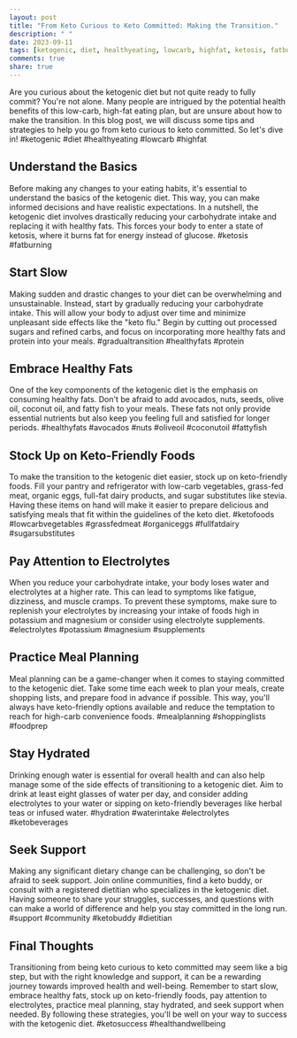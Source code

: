 ```yaml
---
layout: post
title: "From Keto Curious to Keto Committed: Making the Transition."
description: " "
date: 2023-09-11
tags: [ketogenic, diet, healthyeating, lowcarb, highfat, ketosis, fatburning, gradualtransition, healthyfats, protein, healthyfats, avocados, nuts, oliveoil, coconutoil, fattyfish, ketofoods, lowcarbvegetables, grassfedmeat, organiceggs, fullfatdairy, sugarsubstitutes, electrolytes, potassium, magnesium, supplements, mealplanning, shoppinglists, foodprep, hydration, waterintake, electrolytes, ketobeverages, support, community, ketobuddy, dietitian, ketosuccess, healthandwellbeing]
comments: true
share: true
---
```


Are you curious about the ketogenic diet but not quite ready to fully commit? You're not alone. Many people are intrigued by the potential health benefits of this low-carb, high-fat eating plan, but are unsure about how to make the transition. In this blog post, we will discuss some tips and strategies to help you go from keto curious to keto committed. So let's dive in! #ketogenic #diet #healthyeating #lowcarb #highfat

## Understand the Basics

Before making any changes to your eating habits, it's essential to understand the basics of the ketogenic diet. This way, you can make informed decisions and have realistic expectations. In a nutshell, the ketogenic diet involves drastically reducing your carbohydrate intake and replacing it with healthy fats. This forces your body to enter a state of ketosis, where it burns fat for energy instead of glucose. #ketosis #fatburning

## Start Slow

Making sudden and drastic changes to your diet can be overwhelming and unsustainable. Instead, start by gradually reducing your carbohydrate intake. This will allow your body to adjust over time and minimize unpleasant side effects like the "keto flu." Begin by cutting out processed sugars and refined carbs, and focus on incorporating more healthy fats and protein into your meals. #gradualtransition #healthyfats #protein

## Embrace Healthy Fats

One of the key components of the ketogenic diet is the emphasis on consuming healthy fats. Don't be afraid to add avocados, nuts, seeds, olive oil, coconut oil, and fatty fish to your meals. These fats not only provide essential nutrients but also keep you feeling full and satisfied for longer periods. #healthyfats #avocados #nuts #oliveoil #coconutoil #fattyfish

## Stock Up on Keto-Friendly Foods

To make the transition to the ketogenic diet easier, stock up on keto-friendly foods. Fill your pantry and refrigerator with low-carb vegetables, grass-fed meat, organic eggs, full-fat dairy products, and sugar substitutes like stevia. Having these items on hand will make it easier to prepare delicious and satisfying meals that fit within the guidelines of the keto diet. #ketofoods #lowcarbvegetables #grassfedmeat #organiceggs #fullfatdairy #sugarsubstitutes

## Pay Attention to Electrolytes

When you reduce your carbohydrate intake, your body loses water and electrolytes at a higher rate. This can lead to symptoms like fatigue, dizziness, and muscle cramps. To prevent these symptoms, make sure to replenish your electrolytes by increasing your intake of foods high in potassium and magnesium or consider using electrolyte supplements. #electrolytes #potassium #magnesium #supplements

## Practice Meal Planning

Meal planning can be a game-changer when it comes to staying committed to the ketogenic diet. Take some time each week to plan your meals, create shopping lists, and prepare food in advance if possible. This way, you'll always have keto-friendly options available and reduce the temptation to reach for high-carb convenience foods. #mealplanning #shoppinglists #foodprep

## Stay Hydrated

Drinking enough water is essential for overall health and can also help manage some of the side effects of transitioning to a ketogenic diet. Aim to drink at least eight glasses of water per day, and consider adding electrolytes to your water or sipping on keto-friendly beverages like herbal teas or infused water. #hydration #waterintake #electrolytes #ketobeverages

## Seek Support

Making any significant dietary change can be challenging, so don't be afraid to seek support. Join online communities, find a keto buddy, or consult with a registered dietitian who specializes in the ketogenic diet. Having someone to share your struggles, successes, and questions with can make a world of difference and help you stay committed in the long run. #support #community #ketobuddy #dietitian

## Final Thoughts

Transitioning from being keto curious to keto committed may seem like a big step, but with the right knowledge and support, it can be a rewarding journey towards improved health and well-being. Remember to start slow, embrace healthy fats, stock up on keto-friendly foods, pay attention to electrolytes, practice meal planning, stay hydrated, and seek support when needed. By following these strategies, you'll be well on your way to success with the ketogenic diet. #ketosuccess #healthandwellbeing